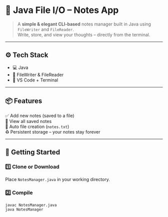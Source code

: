 # 📝 Java File I/O – Notes App

> A **simple & elegant CLI-based** notes manager built in Java using `FileWriter` and `FileReader`.  
Write, store, and view your thoughts – directly from the terminal.

---

## ⚙️ Tech Stack
- 💻 Java
- 📄 FileWriter & FileReader
- 🧱 VS Code + Terminal

---

## 📦 Features

✅ Add new notes (saved to a file)  
📂 View all saved notes  
💾 Auto file creation (`notes.txt`)  
♻️ Persistent storage – your notes stay forever  

---

## 🚀 Getting Started

### 1️⃣ Clone or Download
Place `NotesManager.java` in your working directory.

### 2️⃣ Compile
```bash
javac NotesManager.java
java NotesManager


